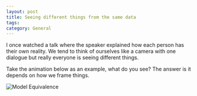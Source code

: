 ```yaml
---
layout: post
title: Seeing different things from the same data
tags: 
category: General
---
```


I once watched a talk where the speaker explained how each person has their own reality. We tend to think of ourselves like a camera with one dialogue but really everyone is seeing different things.

Take the animation below as an example, what do you see? The answer is it depends on how we frame things.

<img class="img-responsive" alt="Model Equivalence" src="{{ site.url }}/assets/images/Model-Equivalence.gif">


